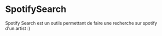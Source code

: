 # SpotifySearch

Spotify Search est un outils permettant de faire une recherche sur spotify d'un artist :)
